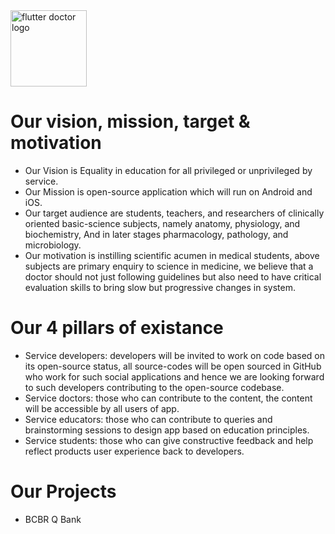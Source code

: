 
<img alt="flutter doctor logo" src="https://github.com/fdrepo/www.flutterdoctor.com/blob/main/icons/FdCBlue.png?raw=true" width="122">

## 
# Our vision, mission, target & motivation 
* Our Vision is Equality in education for all privileged or unprivileged by service.
* Our Mission is open-source application which will run on Android and iOS. 
* Our target audience are students, teachers, and researchers of clinically oriented basic-science subjects, namely anatomy, physiology, and biochemistry, And in later stages pharmacology, pathology, and microbiology.
* Our motivation is instilling scientific acumen in medical students, above subjects are primary enquiry to science in medicine, we believe that a doctor should not just following guidelines but also need to have critical evaluation skills to bring slow but progressive changes in system. 

# Our 4 pillars of existance
* Service developers: developers will be invited to work on code based on its open-source status, all source-codes will be open sourced in GitHub who work for such social applications and hence we are looking forward to such developers contributing to the open-source codebase. 
* Service doctors: those who can contribute to the content, the content will be accessible by all users of app. 
* Service educators: those who can contribute to queries and brainstorming sessions to design app based on education principles. 
* Service students: those who can give constructive feedback and help reflect products user experience back to developers.

# Our Projects
* BCBR Q Bank
